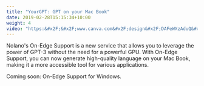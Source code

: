 ```yaml
---
title: "YourGPT: GPT on your Mac Book"
date: 2019-02-28T15:15:34+10:00
weight: 4
video: "https:&#x2F;&#x2F;www.canva.com&#x2F;design&#x2F;DAFeWXzAduQ&#x2F;view?embed"
---
```


Nolano's On-Edge Support is a new service that allows you to leverage the power of GPT-3 without the need for a powerful GPU. With On-Edge Support, you can now generate high-quality language on your Mac Book, making it a more accessible tool for various applications.



Coming soon: On-Edge Support for Windows.

